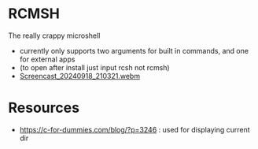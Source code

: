 # RCMSH
The really crappy microshell
- currently only supports two arguments for built in commands, and one for external apps
- (to open after install just input rcsh not rcmsh)
- [Screencast_20240918_210321.webm](https://github.com/user-attachments/assets/123079aa-8d72-4b11-9742-298f95eb9a6b)

# Resources
- https://c-for-dummies.com/blog/?p=3246  : used for displaying current dir

